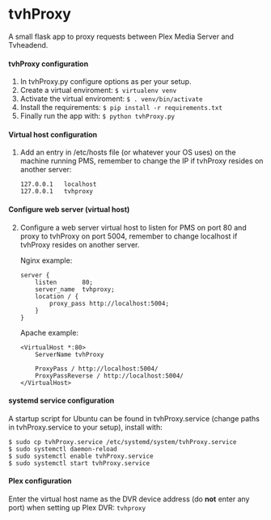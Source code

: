 tvhProxy
========

A small flask app to proxy requests between Plex Media Server and Tvheadend.

#### tvhProxy configuration
1. In tvhProxy.py configure options as per your setup.
2. Create a virtual enviroment: ```$ virtualenv venv```
3. Activate the virtual enviroment: ```$ . venv/bin/activate```
4. Install the requirements: ```$ pip install -r requirements.txt```
5. Finally run the app with: ```$ python tvhProxy.py```

#### Virtual host configuration
1. Add an entry in /etc/hosts file (or whatever your OS uses) on the machine running PMS, remember to change the IP if tvhProxy resides on another server:

    ```
    127.0.0.1	localhost
    127.0.0.1	tvhproxy
    ```

#### Configure web server (virtual host)
2. Configure a web server virtual host to listen for PMS on port 80 and proxy to tvhProxy on port 5004, remember to change localhost if tvhProxy resides on another server.
    
    Nginx example:
    ```
    server {
        listen       80;
        server_name  tvhproxy;
        location / {
            proxy_pass http://localhost:5004;
        }
    }
    ```
    
    Apache example:
    ```
    <VirtualHost *:80>
        ServerName tvhProxy

        ProxyPass / http://localhost:5004/
        ProxyPassReverse / http://localhost:5004/    
    </VirtualHost>
    ```

#### systemd service configuration
A startup script for Ubuntu can be found in tvhProxy.service (change paths in tvhProxy.service to your setup), install with:

    $ sudo cp tvhProxy.service /etc/systemd/system/tvhProxy.service
    $ sudo systemctl daemon-reload
    $ sudo systemctl enable tvhProxy.service
    $ sudo systemctl start tvhProxy.service

#### Plex configuration
Enter the virtual host name as the DVR device address (do **not** enter any port) when setting up Plex DVR: ```tvhproxy```
